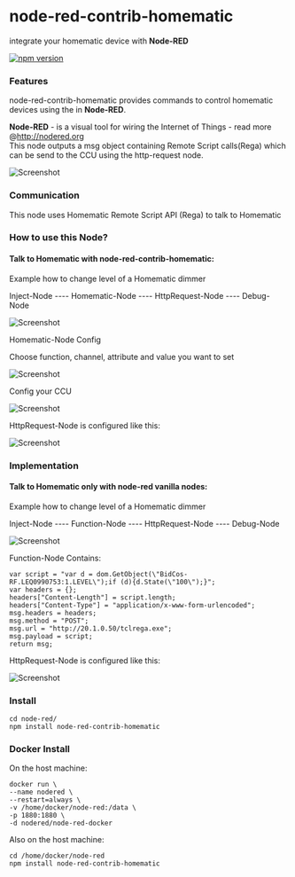 node-red-contrib-homematic
===
integrate your homematic device with <b>Node-RED</b>

[![npm version](https://badge.fury.io/js/node-red-contrib-homematic.svg)](http://badge.fury.io/js/node-red-contrib-homematic) 

### Features
node-red-contrib-homematic provides commands to control homematic devices using the in <b>Node-RED</b>.<br>

<b>Node-RED</b> - is a visual tool for wiring the Internet of Things - read more @http://nodered.org<br>
This node outputs a msg object containing Remote Script calls(Rega) which can be send to the CCU using the http-request node.

![Screenshot](https://dl.dropboxusercontent.com/u/13344648/dev/homematic2.PNG)

### Communication

This node uses Homematic Remote Script API (Rega) to talk to Homematic

### How to use this Node?

#### Talk to Homematic with node-red-contrib-homematic:

Example how to change level of a Homematic dimmer

Inject-Node ---- Homematic-Node ---- HttpRequest-Node ---- Debug-Node

![Screenshot](https://dl.dropboxusercontent.com/u/13344648/dev/node-red-contrib-homematic.PNG)

Homematic-Node Config

Choose function, channel, attribute and value you want to set

![Screenshot](https://dl.dropboxusercontent.com/u/13344648/dev/homematic-node.PNG)

Config your CCU

![Screenshot](https://dl.dropboxusercontent.com/u/13344648/dev/homematic-node-credentials.PNG)

HttpRequest-Node is configured like this:

![Screenshot](https://dl.dropboxusercontent.com/u/13344648/dev/httpRequestEmpty.PNG)

### Implementation

#### Talk to Homematic only with node-red vanilla nodes:

Example how to change level of a Homematic dimmer

Inject-Node ---- Function-Node ---- HttpRequest-Node ---- Debug-Node

![Screenshot](https://dl.dropboxusercontent.com/u/13344648/dev/node-red-homematic-rega.PNG)

Function-Node Contains:
```
var script = "var d = dom.GetObject(\"BidCos-RF.LEQ0990753:1.LEVEL\");if (d){d.State(\"100\");}";
var headers = {};
headers["Content-Length"] = script.length;
headers["Content-Type"] = "application/x-www-form-urlencoded";
msg.headers = headers;
msg.method = "POST";
msg.url = "http://20.1.0.50/tclrega.exe";
msg.payload = script;
return msg;
```
HttpRequest-Node is configured like this:

![Screenshot](https://dl.dropboxusercontent.com/u/13344648/dev/httpRequestEmpty.PNG)

### Install
```
cd node-red/
npm install node-red-contrib-homematic
```

### Docker Install
On the host machine:
```
docker run \
--name nodered \
--restart=always \
-v /home/docker/node-red:/data \
-p 1880:1880 \
-d nodered/node-red-docker
```

Also on the host machine:
```
cd /home/docker/node-red
npm install node-red-contrib-homematic
```